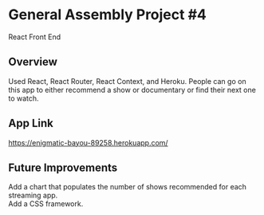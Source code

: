 <h1>General Assembly Project #4</h1>

React Front End

<h2>Overview</h2>

Used React, React Router, React Context, and Heroku.  People can go on this app to either recommend a show or documentary or find their next one to watch.  

<h2>App Link</h2>

https://enigmatic-bayou-89258.herokuapp.com/ 

<h2>Future Improvements</h2>

Add a chart that populates the number of shows recommended for each streaming app.  
Add a CSS framework.
